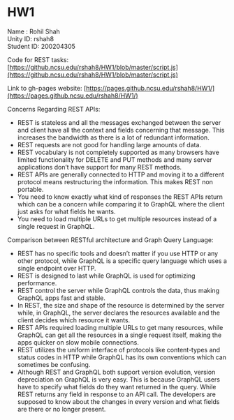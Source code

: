 # HW1

Name : Rohil Shah  
Unity ID: rshah8  
Student ID: 200204305

Code for REST tasks: [https://github.ncsu.edu/rshah8/HW1/blob/master/script.js](https://github.ncsu.edu/rshah8/HW1/blob/master/script.js)

Link to gh-pages website: [https://pages.github.ncsu.edu/rshah8/HW1/](https://pages.github.ncsu.edu/rshah8/HW1/)

Concerns Regarding REST APIs:
* REST is stateless and all the messages exchanged between the server and client have all the context and fields concerning that message. This increases the bandwidth as there is a lot of redundant information.
* REST requests are not good for handling large amounts of data.
* REST vocabulary is not completely supported as many browsers have limited functionality for DELETE and PUT methods and many server applications don’t have support for many REST methods.
* REST APIs are generally connected to HTTP and moving it to a different protocol means restructuring the information. This makes REST non portable.
* You need to know exactly what kind of responses the REST APIs return which can be a concern while comparing it to GraphQL where the client just asks for what fields he wants.
* You need to load multiple URLs to get multiple resources instead of a single request in GraphQL.

Comparison between RESTful architecture and Graph Query Language:  
* REST has no specific tools and doesn’t matter if you use HTTP or any other protocol, while GraphQL is a specific query language which uses a single endpoint over HTTP.
* REST is designed to last while GraphQL is used for optimizing performance.
* REST control the server while GraphQL controls the data, thus making GraphQL apps fast and stable.
* In REST, the size and shape of the resource is determined by the server while, in GraphQL, the server declares the resources available and the client decides which resource it wants.
* REST APIs required loading multiple URLs to get many resources, while GraphQL can get all the resources in a single request itself, making the apps quicker on slow mobile connections. 
* REST utilizes the uniform interface of protocols like content-types and status codes in HTTP while GraphQL has its own conventions which can sometimes be confusing. 
* Although REST and GraphQL both support version evolution, version depreciation on GraphQL is very easy. This is because GraphQL users have to specify what fields do they want returned in the query. While REST returns any field in response to an API call. The developers are supposed to know about the changes in every version and what fields are there or no longer present.



